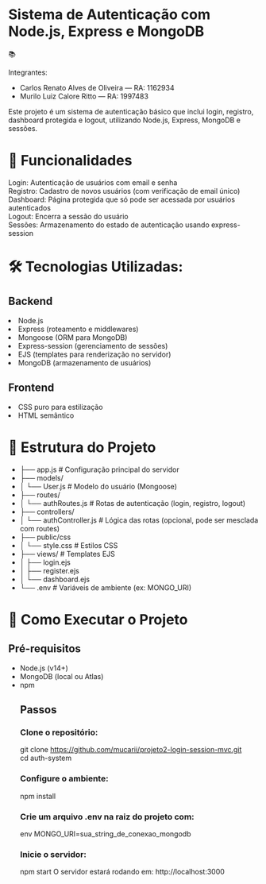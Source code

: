 
<h1>Sistema de Autenticação com Node.js, Express e MongoDB</h1>📚 

Integrantes:
<ul>
<li>Carlos Renato Alves de Oliveira — RA: 1162934</li>
<li>Murilo Luiz Calore Ritto — RA: 1997483</li> 
</ul>

Este projeto é um sistema de autenticação básico que inclui login, registro, dashboard protegida e logout, utilizando Node.js, Express, MongoDB e sessões.

<h1>🚀 Funcionalidades</h1>

Login: Autenticação de usuários com email e senha<br>
Registro: Cadastro de novos usuários (com verificação de email único)<br>
Dashboard: Página protegida que só pode ser acessada por usuários autenticados<br>
Logout: Encerra a sessão do usuário<br>
Sessões: Armazenamento do estado de autenticação usando express-session<br>

<h1>🛠️ Tecnologias Utilizadas:</h1>

<h2>Backend</h2>

<li>Node.js</li>
<li>Express (roteamento e middlewares)</li>
<li>Mongoose (ORM para MongoDB)</li>
<li>Express-session (gerenciamento de sessões)</li>
<li>EJS (templates para renderização no servidor)</li>
<li>MongoDB (armazenamento de usuários)</li>
<h2>Frontend</h2>

<li>CSS puro para estilização</li>
<li>HTML semântico</li>


<h1>📂 Estrutura do Projeto</h1>

<ul>
<li>├── app.js                # Configuração principal do servidor</li>
<li>├── models/</li>
<li>│   └── User.js           # Modelo do usuário (Mongoose)</li>
<li>├── routes/</li>
<li>│   └── authRoutes.js     # Rotas de autenticação (login, registro, logout)</li>
<li>├── controllers/</li>
<li>│   └── authController.js # Lógica das rotas (opcional, pode ser mesclada com routes)</li>
<li>├── public/css</li>
<li>│   └── style.css         # Estilos CSS</li>
<li>├── views/                # Templates EJS</li>
<li>│   ├── login.ejs</li>
<li>│   ├── register.ejs</li>
<li>│   └── dashboard.ejs</li>
<li>└── .env                  # Variáveis de ambiente (ex: MONGO_URI)</li>
</ul>
  
<h1>🔧 Como Executar o Projeto</h1>
<h2>Pré-requisitos</h2>
<ul>
<li>Node.js (v14+)</li>
<li>MongoDB (local ou Atlas)</li>
<li>npm</li>

<h2>Passos</h2>
<h3>Clone o repositório:</h3>


git clone https://github.com/mucarii/projeto2-login-session-mvc.git<br>
cd auth-system<br>


<h3>Configure o ambiente:</h3>
npm install


<h3>Crie um arquivo .env na raiz do projeto com:</h3>

env
MONGO_URI=sua_string_de_conexao_mongodb

<h3>Inicie o servidor:</h3>


npm start
O servidor estará rodando em: http://localhost:3000



